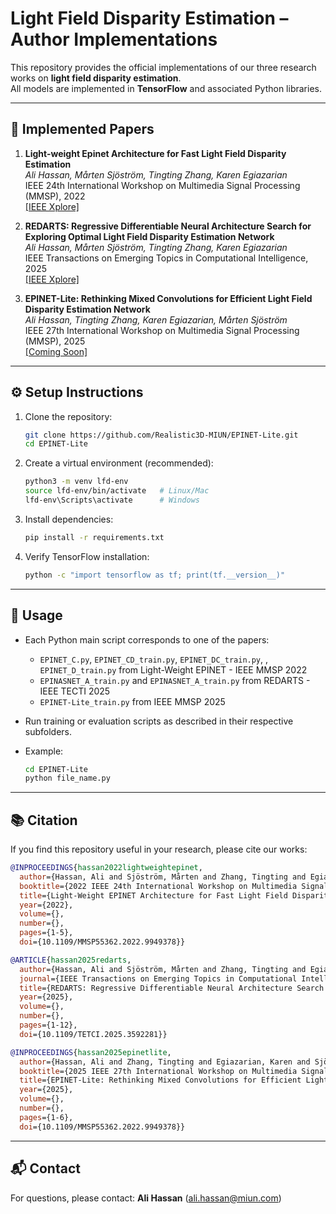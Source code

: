 # Light Field Disparity Estimation – Author Implementations

This repository provides the official implementations of our three research works on **light field disparity estimation**.  
All models are implemented in **TensorFlow** and associated Python libraries.

---

## 📄 Implemented Papers

1. **Light-weight Epinet Architecture for Fast Light Field Disparity Estimation**  
   *Ali Hassan, Mårten Sjöström, Tingting Zhang, Karen Egiazarian*  
   IEEE 24th International Workshop on Multimedia Signal Processing (MMSP), 2022  
   [[IEEE Xplore]](https://ieeexplore.ieee.org/document/9949378)

2. **REDARTS: Regressive Differentiable Neural Architecture Search for Exploring Optimal Light Field Disparity Estimation Network**  
   *Ali Hassan, Mårten Sjöström, Tingting Zhang, Karen Egiazarian*  
   IEEE Transactions on Emerging Topics in Computational Intelligence, 2025   
   [[IEEE Xplore]](https://ieeexplore.ieee.org/document/11141437)  

3. **EPINET-Lite: Rethinking Mixed Convolutions for Efficient Light Field Disparity Estimation Network**  
   *Ali Hassan, Tingting Zhang, Karen Egiazarian, Mårten Sjöström*  
   IEEE 27th International Workshop on Multimedia Signal Processing (MMSP), 2025   
   [[Coming Soon]](https://attend.ieee.org/mmsp-2025/)

---

## ⚙️ Setup Instructions

1. Clone the repository:
   ```bash
   git clone https://github.com/Realistic3D-MIUN/EPINET-Lite.git
   cd EPINET-Lite
   ```

2. Create a virtual environment (recommended):
   ```bash
   python3 -m venv lfd-env
   source lfd-env/bin/activate   # Linux/Mac
   lfd-env\Scripts\activate      # Windows
   ```

3. Install dependencies:
   ```bash
   pip install -r requirements.txt
   ```

4. Verify TensorFlow installation:
   ```bash
   python -c "import tensorflow as tf; print(tf.__version__)"
   ```

---

## 🚀 Usage

- Each Python main script corresponds to one of the papers:
  - `EPINET_C.py`, `EPINET_CD_train.py`, `EPINET_DC_train.py`, , `EPINET_D_train.py` from Light-Weight EPINET - IEEE MMSP 2022
  - `EPINASNET_A_train.py` and `EPINASNET_A_train.py` from REDARTS - IEEE TECTI 2025
  - `EPINET-Lite_train.py` from IEEE MMSP 2025

- Run training or evaluation scripts as described in their respective subfolders.  
- Example:
  ```bash
  cd EPINET-Lite
  python file_name.py
  ```

---

## 📚 Citation

If you find this repository useful in your research, please cite our works:

```bibtex
@INPROCEEDINGS{hassan2022lightweightepinet,
  author={Hassan, Ali and Sjöström, Mårten and Zhang, Tingting and Egiazarian, Karen},
  booktitle={2022 IEEE 24th International Workshop on Multimedia Signal Processing (MMSP)}, 
  title={Light-Weight EPINET Architecture for Fast Light Field Disparity Estimation}, 
  year={2022},
  volume={},
  number={},
  pages={1-5},
  doi={10.1109/MMSP55362.2022.9949378}}

@ARTICLE{hassan2025redarts,
  author={Hassan, Ali and Sjöström, Mårten and Zhang, Tingting and Egiazarian, Karen},
  journal={IEEE Transactions on Emerging Topics in Computational Intelligence}, 
  title={REDARTS: Regressive Differentiable Neural Architecture Search for Exploring Optimal Light Field Disparity Estimation Network}, 
  year={2025},
  volume={},
  number={},
  pages={1-12},
  doi={10.1109/TETCI.2025.3592281}}

@INPROCEEDINGS{hassan2025epinetlite,
  author={Hassan, Ali and Zhang, Tingting and Egiazarian, Karen and Sjöström, Mårten},
  booktitle={2025 IEEE 27th International Workshop on Multimedia Signal Processing (MMSP)}, 
  title={EPINET-Lite: Rethinking Mixed Convolutions for Efficient Light Field Disparity Estimation Network}, 
  year={2025},
  volume={},
  number={},
  pages={1-6},
  doi={10.1109/MMSP55362.2022.9949378}}
```

---

## 📬 Contact

For questions, please contact: **Ali Hassan** (ali.hassan@miun.com)
